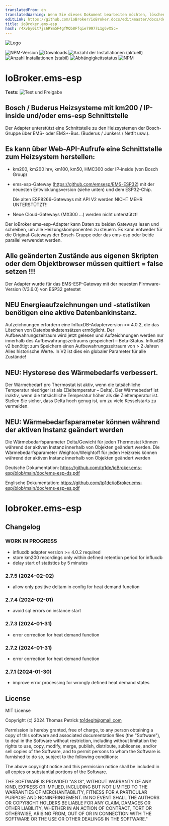 ```yaml
---
translatedFrom: en
translatedWarning: Wenn Sie dieses Dokument bearbeiten möchten, löschen Sie bitte das Feld "translationsFrom". Andernfalls wird dieses Dokument automatisch erneut übersetzt
editLink: https://github.com/ioBroker/ioBroker.docs/edit/master/docs/de/adapterref/iobroker.ems-esp/README.md
title: ioBroker.ems-esp
hash: r4Xvby0it7js6RYm5F4gfMQb8Ffqie79977L1g6vXSc=
---
```

![Logo](../../../en/adapterref/iobroker.ems-esp/admin/ems-esp.png)

![NPM-Version](https://img.shields.io/npm/v/iobroker.ems-esp.svg)
![Downloads](https://img.shields.io/npm/dm/iobroker.ems-esp.svg)
![Anzahl der Installationen (aktuell)](https://iobroker.live/badges/ems-esp-installed.svg)
![Anzahl Installationen (stabil)](https://iobroker.live/badges/ems-esp-stable.svg)
![Abhängigkeitsstatus](https://img.shields.io/david/tp1de/iobroker.ems-esp.svg)
![NPM](https://nodei.co/npm/iobroker.ems-esp.png?downloads=true)

# IoBroker.ems-esp
**Tests:** ![Test und Freigabe](https://github.com/tp1de/ioBroker.ems-esp/workflows/Test%20and%20Release/badge.svg)

## Bosch / Buderus Heizsysteme mit km200 / IP-inside und/oder ems-esp Schnittstelle
Der Adapter unterstützt eine Schnittstelle zu den Heizsystemen der Bosch-Gruppe über EMS- oder EMS+-Bus.
(Buderus / Junkers / Netfit usw.).

## Es kann über Web-API-Aufrufe eine Schnittstelle zum Heizsystem herstellen:
* km200, km200 hrv, km100, km50, HMC300 oder IP-inside (von Bosch Group)

* ems-esp-Gateway (https://github.com/emsesp/EMS-ESP32) mit der neuesten Entwicklungsversion (siehe unten) und dem ESP32-Chip.

  Die alten ESP8266-Gateways mit API V2 werden NICHT MEHR UNTERSTÜTZT!!

* Neue Cloud-Gateways (MX300 ...) werden nicht unterstützt!

Der ioBroker ems-esp-Adapter kann Daten zu beiden Gateways lesen und schreiben, um alle Heizungskomponenten zu steuern.
Es kann entweder für die Original-Gateways der Bosch-Gruppe oder das ems-esp oder beide parallel verwendet werden.

## Alle geänderten Zustände aus eigenen Skripten oder dem Objektbrowser müssen quittiert = false setzen !!!
Der Adapter wurde für das EMS-ESP-Gateway mit der neuesten Firmware-Version (V3.6.0) von ESP32 getestet

## NEU Energieaufzeichnungen und -statistiken benötigen eine aktive Datenbankinstanz.
Aufzeichnungen erfordern eine InfluxDB-Adapterversion >= 4.0.2, die das Löschen von Datenbankdatensätzen ermöglicht. Der Aufbewahrungszeitraum wird jetzt gelesen und Aufzeichnungen werden nur innerhalb des Aufbewahrungszeitraums gespeichert – Beta-Status. InfluxDB v2 benötigt zum Speichern einen Aufbewahrungszeitraum von > 2 Jahren Alles historische Werte.
In V2 ist dies ein globaler Parameter für alle Zustände!

## NEU: Hysterese des Wärmebedarfs verbessert.
Der Wärmebedarf pro Thermostat ist aktiv, wenn die tatsächliche Temperatur niedriger ist als (Zieltemperatur – Delta).
Der Wärmebedarf ist inaktiv, wenn die tatsächliche Temperatur höher als die Zieltemperatur ist.
Stellen Sie sicher, dass Delta hoch genug ist, um zu viele Kesselstarts zu vermeiden.

## NEU: Wärmebedarfsparameter können während der aktiven Instanz geändert werden
Die Wärmebedarfsparameter Delta/Gewicht für jeden Thermostat können während der aktiven Instanz innerhalb von Objekten geändert werden. Die Wärmebedarfsparameter Weighton/Weightoff für jeden Heizkreis können während der aktiven Instanz innerhalb von Objekten geändert werden

Deutsche Dokumentation: https://github.com/tp1de/ioBroker.ems-esp/blob/main/doc/ems-esp-ds.pdf

Englische Dokumentation: https://github.com/tp1de/ioBroker.ems-esp/blob/main/doc/ems-esp-es.pdf

# Iobroker.ems-esp

## Changelog
<!--
	Placeholder for the next version (at the beginning of the line):
	### **WORK IN PROGRESS**
-->
### **WORK IN PROGRESS**
* influxdb adapter version >= 4.0.2 required 
* store km200 recordings only within defined retention period for influxdb
* delay start of statistics by 5 minutes

### 2.7.5 (2024-02-02)
* allow only positive deltam in config for heat demand function

### 2.7.4 (2024-02-01)
* avoid sql errors on instance start

### 2.7.3 (2024-01-31)
* error correction for heat demand function

### 2.7.2 (2024-01-31)
* error correction for heat demand function

### 2.7.1 (2024-01-30)
* improve error processing for wrongly defined heat demand states

## License
MIT License

Copyright (c) 2024 Thomas Petrick <tp1degit@gmail.com>

Permission is hereby granted, free of charge, to any person obtaining a copy
of this software and associated documentation files (the "Software"), to deal
in the Software without restriction, including without limitation the rights
to use, copy, modify, merge, publish, distribute, sublicense, and/or sell
copies of the Software, and to permit persons to whom the Software is
furnished to do so, subject to the following conditions:

The above copyright notice and this permission notice shall be included in all
copies or substantial portions of the Software.

THE SOFTWARE IS PROVIDED "AS IS", WITHOUT WARRANTY OF ANY KIND, EXPRESS OR
IMPLIED, INCLUDING BUT NOT LIMITED TO THE WARRANTIES OF MERCHANTABILITY,
FITNESS FOR A PARTICULAR PURPOSE AND NONINFRINGEMENT. IN NO EVENT SHALL THE
AUTHORS OR COPYRIGHT HOLDERS BE LIABLE FOR ANY CLAIM, DAMAGES OR OTHER
LIABILITY, WHETHER IN AN ACTION OF CONTRACT, TORT OR OTHERWISE, ARISING FROM,
OUT OF OR IN CONNECTION WITH THE SOFTWARE OR THE USE OR OTHER DEALINGS IN THE
SOFTWARE."